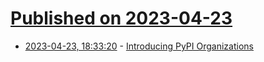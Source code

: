 # [Published on 2023-04-23](index.md)

* [2023-04-23, 18:33:20](https://lobste.rs/s/0hylet/introducing_pypi_organizations) - [Introducing PyPI Organizations](https://blog.pypi.org/posts/2023-04-23-introducing-pypi-organizations/)
